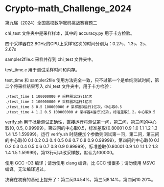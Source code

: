 # Crypto-math_Challenge_2024
第九届（2024）全国高校数学密码挑战赛赛题二

chi_test 文件夹中是采样样本，其中的 accuracy.py 用于卡方检验。

四个采样器在2.8GHz的CPU上采样1亿次的时间分别为：0.27s、1.3s、2s、2.67s

sampler2file.c 采样并存到 chi_test 文件夹中。

test_time.c 用于测试采样时间和内存。

test_time 和 sampler2file 使用方法完全一致，只不过第一个是单纯测试时间，第二个将采样结果写入 chi_test 文件夹中，用于卡方检验：
```shell
./test_time 1 100000000 # 采样器1运行1亿次
./test_time 2 100000000 # 采样器2运行1亿次
./test_time 3 0.5 100000000 # 采样器3运行1亿次，中心取0.5
./test_time 4 1.2 0.5 100000000 # 采样器4运行1亿次，标准差取1.2，中心取0.5
```

verify.sh 用于批量测试正确性，直接运行将测试第一问，第二问，第三问的中心取{0, 0.5, 0.99999}，第四问的中心取0.5，标准差取{0.80001 0.9 1.0 1.1 1.2 1.3 1.4 1.5 1.59999}。运行 verify.sh 时随便加个参数则测试第一问，第二问，第三问的中心取{0 0.1 0.2 0.3 0.4 0.5 0.6 0.7 0.8 0.9 0.99999}，第四问的中心取{0 0.1 0.2 0.3 0.4 0.5 0.6 0.7 0.8 0.9 0.99999}，标准差取{0.80001 0.9 1.0 1.1 1.2 1.3 1.4 1.5 1.59999}。第13行可以改采样数，默认为100000。

使用 GCC -O3 编译；请勿使用 clang 编译，比 GCC 慢很多；请勿使用 MSVC 编译，无法编译通过。

决赛在初赛的基础上提升了：第二问34.54%，第三问8.14%，第四问10.20%。
